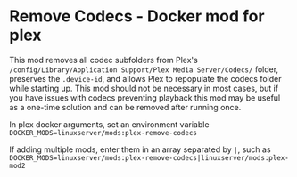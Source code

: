 # Remove Codecs - Docker mod for plex

This mod removes all codec subfolders from Plex's `/config/Library/Application Support/Plex Media Server/Codecs/` folder, preserves the `.device-id`, and allows Plex to repopulate the codecs folder while starting up. This mod should not be necessary in most cases, but if you have issues with codecs preventing playback this mod may be useful as a one-time solution and can be removed after running once.

In plex docker arguments, set an environment variable `DOCKER_MODS=linuxserver/mods:plex-remove-codecs`

If adding multiple mods, enter them in an array separated by `|`, such as `DOCKER_MODS=linuxserver/mods:plex-remove-codecs|linuxserver/mods:plex-mod2`
